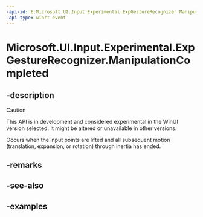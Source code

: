 ```yaml
---
-api-id: E:Microsoft.UI.Input.Experimental.ExpGestureRecognizer.ManipulationCompleted
-api-type: winrt event
---
```


# Microsoft.UI.Input.Experimental.ExpGestureRecognizer.ManipulationCompleted

<!--
public event Windows.Foundation.TypedEventHandler<Microsoft.UI.Input.Experimental.ExpGestureRecognizer,Microsoft.UI.Input.Experimental.ExpManipulationCompletedEventArgs> ManipulationCompleted;
-->

## -description

> [!CAUTION]
> This API is in development and considered experimental in the WinUI version selected. It might be altered or unavailable in other versions.

Occurs when the input points are lifted and all subsequent motion (translation, expansion, or rotation) through inertia has ended.

## -remarks

## -see-also

## -examples

